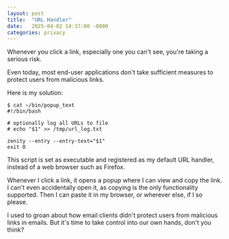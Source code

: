 ```yaml
---
layout: post
title:  "URL Handler"
date:   2025-04-02 14:37:00 -0000
categories: privacy
---
```


Whenever you click a link, especially one you can't see, you're taking a serious risk.

Even today, most end-user applications don't take sufficient measures to protect users from malicious links.

Here is my solution:

```
$ cat ~/bin/popup_text 
#!/bin/bash

# optionally log all URLs to file
# echo "$1" >> /tmp/url_log.txt

zenity --entry --entry-text="$1"
exit 0
```

This script is set as executable and registered as my default URL handler, instead of a web browser such as Firefox.

Whenever I click a link, it opens a popup where I can view and copy the link. I can't even accidentally open it, as copying is the only functionality supported. Then I can paste it in my browser, or wherever else, if I so please.

I used to groan about how email clients didn't protect users from malicious links in emails. But it's time to take control into our own hands, don't you think?
